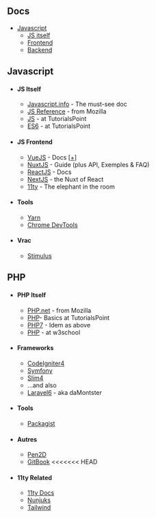 
## Docs

- [Javascript](#javascript)
  - [JS itself](#js-itself)
  - [Frontend](js-frontend)
  - [Backend](js-backend)


## Javascript

- #### JS Itself

  - [Javascript.info](https://javascript.info) - The must-see doc
  - [JS Reference](https://developer.mozilla.org/en-US/docs/Web/JavaScript/Reference) - from Mozilla 
  - [JS](https://www.tutorialspoint.com/javascript/index.htm) - at TutorialsPoint
  - [ES6](https://www.tutorialspoint.com/es6/index.htm) - at TutorialsPoint

- #### JS Frontend

  - [VueJS](http://vuejs.org/guide/) - Docs [[+]](https://github.com/vuejs/awesome-vue)
  - [NuxtJS](https://nuxtjs.org/guide) - Guide (plus API, Exemples & FAQ)
  - [ReactJS](http://facebook.github.io/react/docs/getting-started.html) - Docs 
  - [NextJS](https://nextjs.org) - the Nuxt of React
  - [11ty](https://www.11ty.dev/docs) - The elephant in the room
  
  

- #### Tools

  - [Yarn](https://yarnpkg.com/en/docs)
  - [Chrome DevTools](https://developers.google.com/web/tools/chrome-devtools)
  
- #### Vrac
  - [Stimulus](https://stimulusjs.org/handbook/introduction)

## PHP

- #### PHP Itself

  - [PHP.net](https://www.php.net/manual/en/) - from Mozilla 
  - [PHP](https://www.tutorialspoint.com/php)- Basics at TutorialsPoint
  - [PHP7](https://www.tutorialspoint.com/php7) - Idem as above
  - [PHP](www.w3schools.com/php) - at w3school

- #### Frameworks

  - [CodeIgniter4](https://codeigniter4.github.io/userguide/)
  - [Symfony](https://symfony.com/doc/current)
  - [Slim4](http://www.slimframework.com/docs/v4/)
  - ...and also
  - [Laravel6](https://laravel.com/docs/6.x) - aka daMontster

- #### Tools

  - [Packagist](https://packagist.org/about#how-to-update-packages)  
  
- #### Autres

  - [Pen2D](https://www.pencil2d.org)
  - [GitBook](https://docs.gitbook.com)
<<<<<<< HEAD

- #### 11ty Related
  - [11ty Docs](https://www.11ty.dev/docs)
  - [Nunjuks](https://mozilla.github.io/nunjucks/templating.html)
  - [Tailwind](https://tailwindcss.com/docs)

